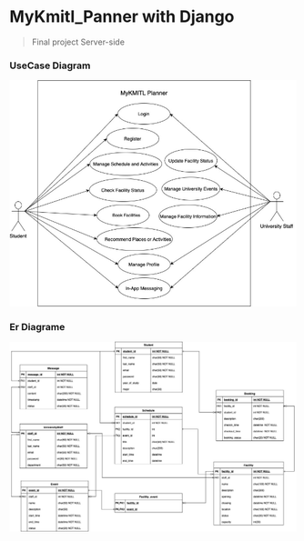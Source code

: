 # MyKmitl_Panner with Django
> Final project Server-side

### UseCase Diagram

![usecase diagram](image/new-usecase-server-side.jpg)

### Er Diagrame

![er diagram](image/er.jpg)

